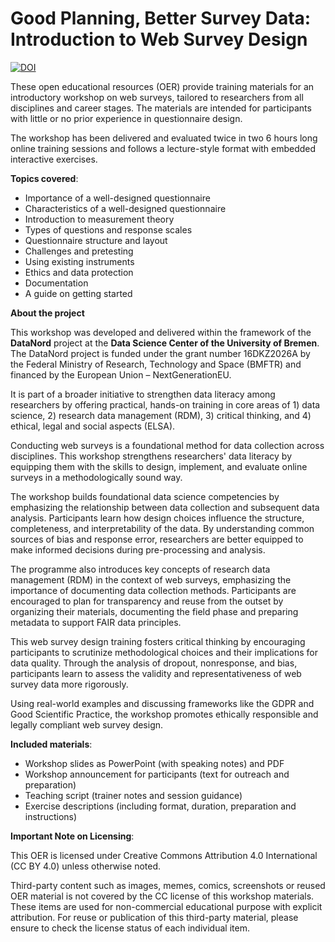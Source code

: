 # Good Planning, Better Survey Data: Introduction to Web Survey Design

[![DOI](https://zenodo.org/badge/1076767222.svg)](https://doi.org/10.5281/zenodo.17366460)

These open educational resources (OER) provide training materials for an introductory workshop on web surveys, tailored to researchers from all disciplines and career stages. The materials are intended for participants with little or no prior experience in questionnaire design.

The workshop has been delivered and evaluated twice in two 6 hours long online training sessions and follows a lecture-style format with embedded interactive exercises.

**Topics covered**:

* Importance of a well-designed questionnaire
* Characteristics of a well-designed questionnaire
* Introduction to measurement theory
* Types of questions and response scales
* Questionnaire structure and layout
* Challenges and pretesting
* Using existing instruments
* Ethics and data protection
* Documentation
* A guide on getting started

**About the project**

This workshop was developed and delivered within the framework of the **DataNord** project at the **Data Science Center of the University of Bremen**. The DataNord project is funded under the grant number 16DKZ2026A by the Federal Ministry of Research, Technology and Space (BMFTR) and financed by the European Union – NextGenerationEU.

It is part of a broader initiative to strengthen data literacy among researchers by offering practical, hands-on training in core areas of 1) data science, 2) research data management (RDM), 3) critical thinking, and 4) ethical, legal and social aspects (ELSA).



Conducting web surveys is a foundational method for data collection across disciplines. This workshop strengthens researchers' data literacy by equipping them with the skills to design, implement, and evaluate online surveys in a methodologically sound way.

The workshop builds foundational data science competencies by emphasizing the relationship between data collection and subsequent data analysis. Participants learn how design choices influence the structure, completeness, and interpretability of the data. By understanding common sources of bias and response error, researchers are better equipped to make informed decisions during pre-processing and analysis.

The programme also introduces key concepts of research data management (RDM) in the context of web surveys, emphasizing the importance of documenting data collection methods. Participants are encouraged to plan for transparency and reuse from the outset by organizing their materials, documenting the field phase and preparing metadata to support FAIR data principles.

This web survey design training fosters critical thinking by encouraging participants to scrutinize methodological choices and their implications for data quality. Through the analysis of dropout, nonresponse, and bias, participants learn to assess the validity and representativeness of web survey data more rigorously.

Using real-world examples and discussing frameworks like the GDPR and Good Scientific Practice, the workshop promotes ethically responsible and legally compliant web survey design.



**Included materials**:

* Workshop slides as PowerPoint (with speaking notes) and PDF
* Workshop announcement for participants (text for outreach and preparation)
* Teaching script (trainer notes and session guidance)
* Exercise descriptions (including format, duration, preparation and instructions)



**Important Note on Licensing**:

This OER is licensed under Creative Commons Attribution 4.0 International (CC BY 4.0) unless otherwise noted.

Third-party content such as images, memes, comics, screenshots or reused OER material is not covered by the CC license of this workshop materials. These items are used for non-commercial educational purpose with explicit attribution. For reuse or publication of this third-party material, please ensure to check the license status of each individual item.

